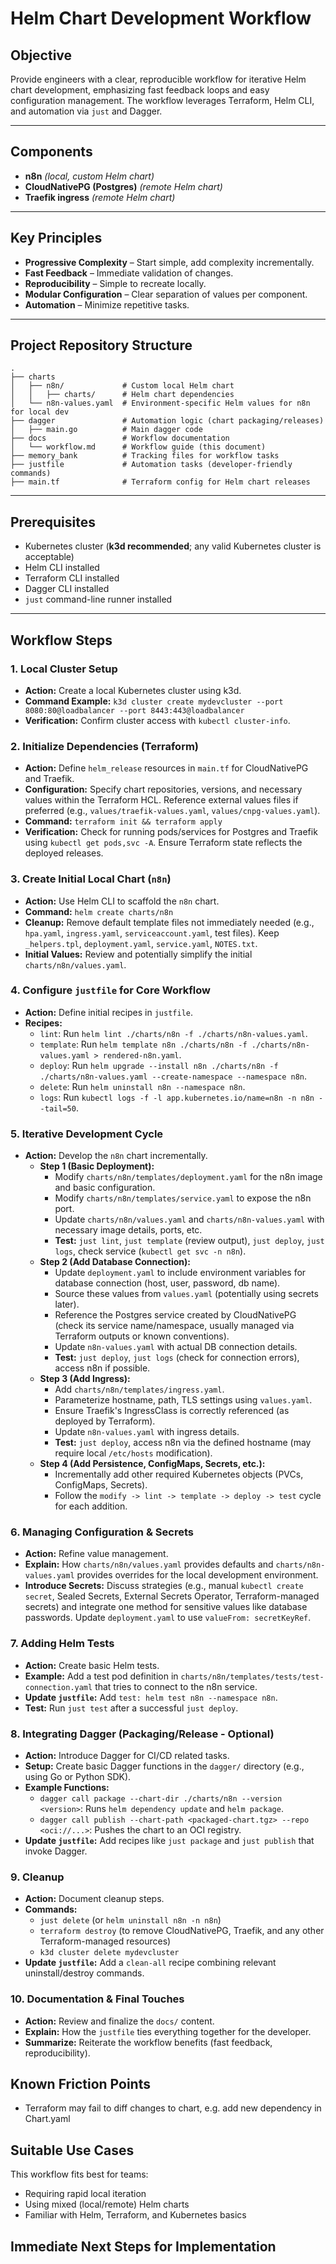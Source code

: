 # Helm Chart Development Workflow

## Objective

Provide engineers with a clear, reproducible workflow for iterative Helm chart development, emphasizing fast feedback loops and easy configuration management. The workflow leverages Terraform, Helm CLI, and automation via `just` and Dagger.

---

## Components

- **n8n** *(local, custom Helm chart)*
- **CloudNativePG (Postgres)** *(remote Helm chart)*
- **Traefik ingress** *(remote Helm chart)*

---

## Key Principles

- **Progressive Complexity** – Start simple, add complexity incrementally.
- **Fast Feedback** – Immediate validation of changes.
- **Reproducibility** – Simple to recreate locally.
- **Modular Configuration** – Clear separation of values per component.
- **Automation** – Minimize repetitive tasks.

---

## Project Repository Structure

```
.
├── charts
│   ├── n8n/             # Custom local Helm chart
│   │   ├── charts/      # Helm chart dependencies
│   └── n8n-values.yaml  # Environment-specific Helm values for n8n for local dev
├── dagger               # Automation logic (chart packaging/releases)
│   ├── main.go          # Main dagger code
├── docs                 # Workflow documentation
│   └── workflow.md      # Workflow guide (this document)
├── memory_bank          # Tracking files for workflow tasks
├── justfile             # Automation tasks (developer-friendly commands)
├── main.tf              # Terraform config for Helm chart releases
```

---

## Prerequisites

- Kubernetes cluster (**k3d recommended**; any valid Kubernetes cluster is acceptable)
- Helm CLI installed
- Terraform CLI installed
- Dagger CLI installed
- `just` command-line runner installed

---

## Workflow Steps

### 1. Local Cluster Setup

-   **Action:** Create a local Kubernetes cluster using k3d.
-   **Command Example:** `k3d cluster create mydevcluster --port 8080:80@loadbalancer --port 8443:443@loadbalancer`
-   **Verification:** Confirm cluster access with `kubectl cluster-info`.

### 2. Initialize Dependencies (Terraform)

-   **Action:** Define `helm_release` resources in `main.tf` for CloudNativePG and Traefik.
-   **Configuration:** Specify chart repositories, versions, and necessary values within the Terraform HCL. Reference external values files if preferred (e.g., `values/traefik-values.yaml`, `values/cnpg-values.yaml`).
-   **Command:** `terraform init && terraform apply`
-   **Verification:** Check for running pods/services for Postgres and Traefik using `kubectl get pods,svc -A`. Ensure Terraform state reflects the deployed releases.

### 3. Create Initial Local Chart (`n8n`)

-   **Action:** Use Helm CLI to scaffold the `n8n` chart.
-   **Command:** `helm create charts/n8n`
-   **Cleanup:** Remove default template files not immediately needed (e.g., `hpa.yaml`, `ingress.yaml`, `serviceaccount.yaml`, test files). Keep `_helpers.tpl`, `deployment.yaml`, `service.yaml`, `NOTES.txt`.
-   **Initial Values:** Review and potentially simplify the initial `charts/n8n/values.yaml`.

### 4. Configure `justfile` for Core Workflow

-   **Action:** Define initial recipes in `justfile`.
-   **Recipes:**
    -   `lint`: Run `helm lint ./charts/n8n -f ./charts/n8n-values.yaml`.
    -   `template`: Run `helm template n8n ./charts/n8n -f ./charts/n8n-values.yaml > rendered-n8n.yaml`.
    -   `deploy`: Run `helm upgrade --install n8n ./charts/n8n -f ./charts/n8n-values.yaml --create-namespace --namespace n8n`.
    -   `delete`: Run `helm uninstall n8n --namespace n8n`.
    -   `logs`: Run `kubectl logs -f -l app.kubernetes.io/name=n8n -n n8n --tail=50`.

### 5. Iterative Development Cycle

-   **Action:** Develop the `n8n` chart incrementally.
    -   **Step 1 (Basic Deployment):**
        -   Modify `charts/n8n/templates/deployment.yaml` for the n8n image and basic configuration.
        -   Modify `charts/n8n/templates/service.yaml` to expose the n8n port.
        -   Update `charts/n8n/values.yaml` and `charts/n8n-values.yaml` with necessary image details, ports, etc.
        -   **Test:** `just lint`, `just template` (review output), `just deploy`, `just logs`, check service (`kubectl get svc -n n8n`).
    -   **Step 2 (Add Database Connection):**
        -   Update `deployment.yaml` to include environment variables for database connection (host, user, password, db name).
        -   Source these values from `values.yaml` (potentially using secrets later).
        -   Reference the Postgres service created by CloudNativePG (check its service name/namespace, usually managed via Terraform outputs or known conventions).
        -   Update `n8n-values.yaml` with actual DB connection details.
        -   **Test:** `just deploy`, `just logs` (check for connection errors), access n8n if possible.
    -   **Step 3 (Add Ingress):**
        -   Add `charts/n8n/templates/ingress.yaml`.
        -   Parameterize hostname, path, TLS settings using `values.yaml`.
        -   Ensure Traefik's IngressClass is correctly referenced (as deployed by Terraform).
        -   Update `n8n-values.yaml` with ingress details.
        -   **Test:** `just deploy`, access n8n via the defined hostname (may require local `/etc/hosts` modification).
    -   **Step 4 (Add Persistence, ConfigMaps, Secrets, etc.):**
        -   Incrementally add other required Kubernetes objects (PVCs, ConfigMaps, Secrets).
        -   Follow the `modify -> lint -> template -> deploy -> test` cycle for each addition.

### 6. Managing Configuration & Secrets

-   **Action:** Refine value management.
-   **Explain:** How `charts/n8n/values.yaml` provides defaults and `charts/n8n-values.yaml` provides overrides for the local development environment.
-   **Introduce Secrets:** Discuss strategies (e.g., manual `kubectl create secret`, Sealed Secrets, External Secrets Operator, Terraform-managed secrets) and integrate one method for sensitive values like database passwords. Update `deployment.yaml` to use `valueFrom: secretKeyRef`.

### 7. Adding Helm Tests

-   **Action:** Create basic Helm tests.
-   **Example:** Add a test pod definition in `charts/n8n/templates/tests/test-connection.yaml` that tries to connect to the n8n service.
-   **Update `justfile`:** Add `test: helm test n8n --namespace n8n`.
-   **Test:** Run `just test` after a successful `just deploy`.

### 8. Integrating Dagger (Packaging/Release - Optional)

-   **Action:** Introduce Dagger for CI/CD related tasks.
-   **Setup:** Create basic Dagger functions in the `dagger/` directory (e.g., using Go or Python SDK).
-   **Example Functions:**
    -   `dagger call package --chart-dir ./charts/n8n --version <version>`: Runs `helm dependency update` and `helm package`.
    -   `dagger call publish --chart-path <packaged-chart.tgz> --repo <oci://...>`: Pushes the chart to an OCI registry.
-   **Update `justfile`:** Add recipes like `just package` and `just publish` that invoke Dagger.

### 9. Cleanup

-   **Action:** Document cleanup steps.
-   **Commands:**
    -   `just delete` (or `helm uninstall n8n -n n8n`)
    -   `terraform destroy` (to remove CloudNativePG, Traefik, and any other Terraform-managed resources)
    -   `k3d cluster delete mydevcluster`
-   **Update `justfile`:** Add a `clean-all` recipe combining relevant uninstall/destroy commands.

### 10. Documentation & Final Touches

-   **Action:** Review and finalize the `docs/` content.
-   **Explain:** How the `justfile` ties everything together for the developer.
-   **Summarize:** Reiterate the workflow benefits (fast feedback, reproducibility).

## Known Friction Points

- Terraform may fail to diff changes to chart, e.g. add new dependency in Chart.yaml

## Suitable Use Cases

This workflow fits best for teams:

- Requiring rapid local iteration
- Using mixed (local/remote) Helm charts
- Familiar with Helm, Terraform, and Kubernetes basics

## Immediate Next Steps for Implementation
